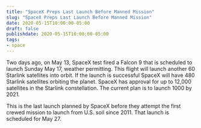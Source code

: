 ```yaml
---
title: "SpaceX Preps Last Launch Before Manned Mission"
slug: "SpaceX Preps Last Launch Before Manned Mission"
date: 2020-05-15T10:00:00-05:00
draft: false
publishdate: 2020-05-15T10:00:00-05:00
tags:
- space
---
```


Two days ago, on May 13, SpaceX test fired a Falcon 9 that is scheduled to launch Sunday May 17, weather permitting. This flight will launch another 60 Starlink satellites into orbit. If the launch is successful SpaceX will have 480 Starlink satellites orbiting the planet. SpaceX has approval for up to 12,000 satellites in the Starlink constellation. The current plan is to launch 1000 by 2021.

This is the last launch planned by SpaceX before they attempt the first crewed mission to launch from U.S. soil since 2011. That launch is scheduled for May 27.
